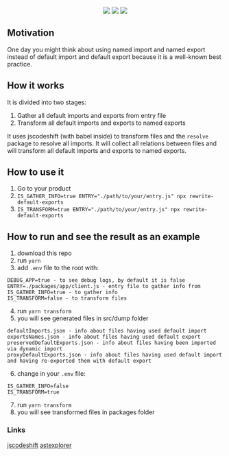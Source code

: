 <p align="center">
  <a href="https://www.npmjs.com/package/rewrite-default-exports"><img src="https://img.shields.io/npm/v/rewrite-default-exports?style=flat-square"></a>
  <a href="https://www.npmjs.com/package/rewrite-default-exports"><img src="https://img.shields.io/npm/dm/rewrite-default-exports?style=flat-square"></a>
  <a href="https://www.npmjs.com/package/rewrite-default-exports"><img src="https://img.shields.io/github/stars/mallchel/rewrite-default-exports?style=flat-square"></a>
</p>

## Motivation
One day you might think about using named import and named export instead of default import and default export because it is a well-known best practice.

## How it works
It is divided into two stages:
1. Gather all default imports and exports from entry file
2. Transform all default imports and exports to named exports

It uses jscodeshift (with babel inside) to transform files and the `resolve` package to resolve all imports. It will collect all relations between files and will transform all default imports and exports to named exports.

## How to use it
1. Go to your product
2. `IS_GATHER_INFO=true ENTRY="./path/to/your/entry.js" npx rewrite-default-exports`
3. `IS_TRANSFORM=true ENTRY="./path/to/your/entry.js" npx rewrite-default-exports`

## How to run and see the result as an example
1. download this repo
2. run `yarn`
3. add `.env` file to the root with:
```
DEBUG_APP=true - to see debug logs, by default it is false
ENTRY=./packages/app/client.js - entry file to gather info from
IS_GATHER_INFO=true - to gather info
IS_TRANSFORM=false - to transform files
```
4. run `yarn transform`
5. you will see generated files in src/dump folder
```
defaultImports.json - info about files having used default import
exportsNames.json - info about files having used default export
preservedDefaultExports.json - info about files having been imported via dynamic import
proxyDefaultExports.json - info about files having used default import and having re-exported them with default export
```
6. change in your `.env` file:
```
IS_GATHER_INFO=false
IS_TRANSFORM=true
```
7. run `yarn transform`
8. you will see transformed files in packages folder


### Links
[jscodeshift](https://github.com/facebook/jscodeshift/wiki/jscodeshift-Documentation)
[astexplorer](https://astexplorer.net/)
